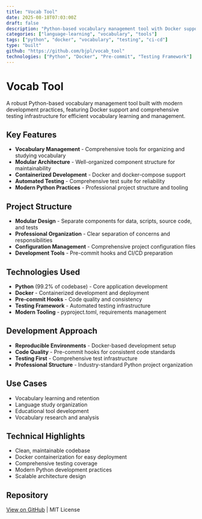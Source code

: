 ```yaml
---
title: "Vocab Tool"
date: 2025-08-18T07:03:00Z
draft: false
description: "Python-based vocabulary management tool with Docker support and modern development practices"
categories: ["language-learning", "vocabulary", "tools"]
tags: ["python", "docker", "vocabulary", "testing", "ci-cd"]
type: "built"
github: "https://github.com/bjpl/vocab_tool"
technologies: ["Python", "Docker", "Pre-commit", "Testing Framework"]
---
```


# Vocab Tool

A robust Python-based vocabulary management tool built with modern development practices, featuring Docker support and comprehensive testing infrastructure for efficient vocabulary learning and management.

## Key Features

- **Vocabulary Management** - Comprehensive tools for organizing and studying vocabulary
- **Modular Architecture** - Well-organized component structure for maintainability
- **Containerized Development** - Docker and docker-compose support
- **Automated Testing** - Comprehensive test suite for reliability
- **Modern Python Practices** - Professional project structure and tooling

## Project Structure

- **Modular Design** - Separate components for data, scripts, source code, and tests
- **Professional Organization** - Clear separation of concerns and responsibilities
- **Configuration Management** - Comprehensive project configuration files
- **Development Tools** - Pre-commit hooks and CI/CD preparation

## Technologies Used

- **Python** (99.2% of codebase) - Core application development
- **Docker** - Containerized development and deployment
- **Pre-commit Hooks** - Code quality and consistency
- **Testing Framework** - Automated testing infrastructure
- **Modern Tooling** - pyproject.toml, requirements management

## Development Approach

- **Reproducible Environments** - Docker-based development setup
- **Code Quality** - Pre-commit hooks for consistent code standards
- **Testing First** - Comprehensive test infrastructure
- **Professional Structure** - Industry-standard Python project organization

## Use Cases

- Vocabulary learning and retention
- Language study organization
- Educational tool development
- Vocabulary research and analysis

## Technical Highlights

- Clean, maintainable codebase
- Docker containerization for easy deployment
- Comprehensive testing coverage
- Modern Python development practices
- Scalable architecture design

## Repository

[View on GitHub](https://github.com/bjpl/vocab_tool) | MIT License